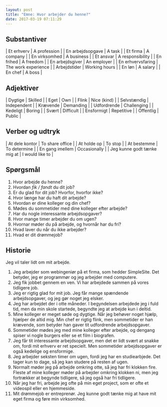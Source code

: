 ```yaml
---
layout: post
title: "Emne: Hvor arbejder du henne?"
date: 2017-03-19 07:11:29
---
```


## Substantiver

| Et erhverv					| A profession				|
| En arbejdsopgave 		| A task	   					|
| Et firma				 		| A company						|
| En virksomhed		 		| A business						|
| Et ansvar				 		| A responsibility		|
| En frihed				 		| A freedom						|
| En arbejdsgiver			| An employer					|
| En erhvervsfaring		| The work experience	|
| Arbejdstider				| Working hours				|
| En løn							| A salary						|
| En chef							| A boss							|

## Adjektiver

| Dygtige        | Skilled 					|
| Eget					 | Own							|
| Flink					 | Nice (kind)			|
| Selvstændig		 | Independent			|
| Krævende			 | Demanding				|
| Udfordrende		 | Challenging			|
| Kedeligt			 | Boring						|
| Svært					 | Difficult				|
| Ensformigt		 | Repetitive				|
| Offentlig			 | Public						|

## Verber og udtryk

| At dele kontor 							| To share office	|
| At holde op									| To stop					|
| At bestemme		 							| To determine		|
| En gang imellem							| Occasionally		|
| Jeg kunne godt tænke mig at | I would like to	|

## Spørgsmål

1. Hvor arbejde du henne?
2. Hvordan *fik / fandt* du dit job?
3. Er du glad for dit job? Hvorfor, hvorfor ikke?
4. Hvor længe har du haft dit arbejde?
5. Hvordan er dine kolleger og din chef?
6. Mødes du sommetider med dine kolleger efter arbejde?
7. Har du nogle interessante arbejdsopgaver?
8. Hvor mange timer arbejder du om ugen?
9. Hvornar møder du på arbejde, og hvornår har du fri?
10. Hvad laver du når du ikke arbejder?
11. Hvad er dit drømmejob?

## Historie

Jeg vil taler lidt om mit arbejde.

1. Jeg arbejder som webingeniør på et firma, som hedder SimpleSite. Det betyder, jeg er programmør og jeg arbejder med computere.
2. Jeg fik jobbet gennem en ven. Vi har arbejdede sammen på vores tidligere job.
3. Jeg er rigtig glad for mit job. Jeg får mange spændende arbejdsopgaver, og jeg gør noget jeg elsker.
4. Jeg har arbejdet der i otte måneder. I begyndelsen arbejdede jeg i fuld tid, men da min skole startede, begyndte jeg at arbejde kun i deltid.
5. Mine kolleger er meget søde og dygtige. Når jeg behøver noget hjælp, hjælper de altid mig. Min chef er rigtig flink, men sommetider er han krævende, som betyder han gaver tit udfordrende arbejdsopgaver.
6. Sommetider mødes jeg med mine kolleger efter arbejde, og dengang spiser vi nogle burgers eller se et film i biografen.
7. Jeg får tit interessante arbejdsopgaver, men det er lidt svært at snakke om, fordi mit erhverv er ret specielt. Men sommetider arbejdsopgaver er også kedelige og ensformige.
8. Jeg arbejder seksten timer om ugen, fordi jeg har en studiearbjede. Det tager kun to dage, så jeg kan studere på resten af ugen.
9. Normalt møder jeg på arbejde omkring otte, så jeg har fri klokken fire. Fleste af mine kolleger møder på arbejder omkring klokken ni, men jeg fortrækker at begynde tidligere, så jeg også har fri tidligere.
10. Når jeg har fri, arbejde jeg ofte på min eget  project, som er ofte et videospil eller en hjemmeside.
11. Mit drømmejob er entreprenør. Jeg kunne godt tænke mig at have mit eget firma og føre min virksomhed. 
